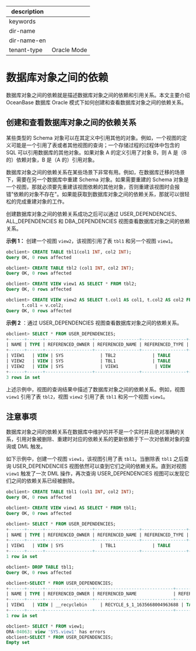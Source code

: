 |description||
|---|---|
|keywords||
|dir-name||
|dir-name-en||
|tenant-type|Oracle Mode|

# 数据库对象之间的依赖 

数据库对象之间的依赖就是描述数据库对象之间的依赖和引用关系。本文主要介绍 OceanBase 数据库 Oracle 模式下如何创建和查看数据库对象之间的依赖关系。

## 创建和查看数据库对象之间的依赖关系 

某些类型的 Schema 对象可以在其定义中引用其他的对象。例如，一个视图的定义可能是一个引用了表或者其他视图的查询；一个存储过程的过程体中包含的 SQL 可以引用数据库的其他对象。如果对象 A 的定义引用了对象 B，则 A 是（B 的）依赖对象，B 是（A 的）引用对象。

数据库对象之间的依赖关系在某些场景下非常有用。例如，在数据库迁移的场景下，需要在另一个数据库中重建 Schema 对象。如果需要重建的 Schema 对象是一个视图，那就必须要先重建该视图依赖的其他对象，否则重建该视图时会报错"依赖的对象不存在"。如果能获取到数据库对象之间的依赖关系，那就可以很轻松的完成重建对象的工作。

创建数据库对象之间的依赖关系成功之后可以通过 USER_DEPENDENCIES、ALL_DEPENDENCIES 和 DBA_DEPENDENCIES 视图查看数据库对象之间的依赖关系。

**示例 1：** 创建一个视图 `view2`，该视图引用了表 `tbl1` 和另一个视图 `view1`。

```sql
obclient> CREATE TABLE tbl1(col1 INT, col2 INT);
Query OK, 0 rows affected

obclient> CREATE TABLE tbl2 (col1 INT, col2 INT);
Query OK, 0 rows affected

obclient> CREATE VIEW view1 AS SELECT * FROM tbl2;
Query OK, 0 rows affected

obclient> CREATE VIEW view2 AS SELECT t.col1 AS col1, t.col2 AS col2 FROM tbl1 t, view1 v WHERE 
      t.col1 = v.col2;
Query OK, 0 rows affected 
```



**示例 2** ：通过 USER_DEPENDENCIES 视图查看数据库对象之间的依赖关系。

```sql
obclient> SELECT * FROM USER_DEPENDENCIES;
+------+------+------------------+-----------------+-----------------+----------------------+------------------+-----------------+
| NAME | TYPE | REFERENCED_OWNER | REFERENCED_NAME | REFERENCED_TYPE | REFERENCED_LINK_NAME | SCHEMAID         | DEPENDENCY_TYPE |
+------+------+------------------+-----------------+-----------------+----------------------+------------------+-----------------+
| VIEW1   | VIEW | SYS              | TBL2              | TABLE           | NULL                 | 1100611139403782 | HARD            |
| VIEW2   | VIEW | SYS              | TBL1              | TABLE           | NULL                 | 1100611139403782 | HARD            |
| VIEW2   | VIEW | SYS              | VIEW1              | VIEW            | NULL                 | 1100611139403782 | HARD            |
+------+------+------------------+-----------------+-----------------+----------------------+------------------+-----------------+
3 rows in set
```



上述示例中，视图的查询结果中描述了数据库对象之间的依赖关系。例如，视图 `view1` 引用了表 `tbl2`，视图 `view2` 引用了表 `tbl1` 和另一个视图 `view1`。

## 注意事项 

数据库对象之间的依赖关系在数据库中维护的并不是一个实时并且绝对准确的关系，引用对象被删除、重建时对应的依赖关系的更新依赖于下一次对依赖对象的查询或 DML 触发。

如下示例中，创建一个视图 `view1`，该视图引用了表 `tbl1`。当删除表 `tbl1` 之后查询 USER_DEPENDENCIES 视图依然可以查到它们之间的依赖关系。直到对视图 `view1` 触发了一次 DML 操作，再次查询 USER_DEPENDENCIES 视图可以发现它们之间的依赖关系已经被删除。

```sql
obclient> CREATE TABLE tbl1 (col1 INT, col2 INT);
Query OK, 0 rows affected 

obclient> CREATE VIEW view1 AS SELECT * FROM tbl1;
Query OK, 0 rows affected 

obclient> SELECT * FROM USER_DEPENDENCIES;
+------+------+------------------+-----------------+-----------------+----------------------+------------------+-----------------+
| NAME | TYPE | REFERENCED_OWNER | REFERENCED_NAME | REFERENCED_TYPE | REFERENCED_LINK_NAME | SCHEMAID         | DEPENDENCY_TYPE |
+------+------+------------------+-----------------+-----------------+----------------------+------------------+-----------------+
| VIEW1   | VIEW | SYS              | TBL1              | TABLE           | NULL                 | 1100611139403782 | HARD            |
+------+------+------------------+-----------------+-----------------+----------------------+------------------+-----------------+
1 row in set 

obclient> DROP TABLE tbl1;
Query OK, 0 rows affected 

obclient>SELECT * FROM USER_DEPENDENCIES;
+------+------+------------------+------------------------------+-----------------+----------------------+------------------+-----------------+
| NAME | TYPE | REFERENCED_OWNER | REFERENCED_NAME              | REFERENCED_TYPE | REFERENCED_LINK_NAME | SCHEMAID         | DEPENDENCY_TYPE |
+------+------+------------------+------------------------------+-----------------+----------------------+------------------+-----------------+
| VIEW1   | VIEW | __recyclebin     | RECYCLE_$_1_1635668004963688 | TABLE           | NULL                 | 1100611139403782 | HARD            |
+------+------+------------------+------------------------------+-----------------+----------------------+------------------+-----------------+
1 row in set 

obclient> SELECT * FROM view1;
ORA-04063: view 'SYS.view1' has errors
obclient>SELECT * FROM USER_DEPENDENCIES;
Empty set
```


